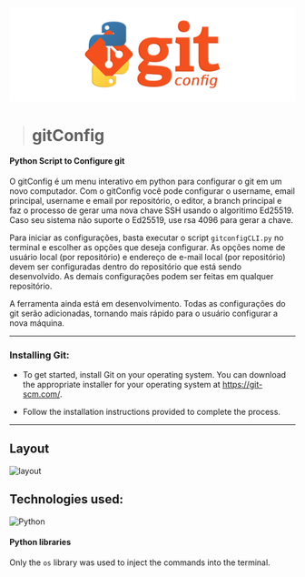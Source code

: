 
<img src="/assets/img/title-gitconfig.png" alt="titleNameGitconfig">

> # gitConfig

#### Python Script to Configure git 

O gitConfig é um menu interativo em python para configurar o git em um novo computador. Com o gitConfig você pode configurar o username, email principal, username e email por repositório, o editor, a branch principal e faz o processo de gerar uma nova chave SSH usando o algoritimo Ed25519. Caso seu sistema não suporte o Ed25519, use rsa 4096 para gerar a chave.

Para iniciar as configurações, basta executar o script `gitconfigCLI.py` no terminal e escolher as opções que deseja configurar. As opções nome de usuário local (por repositório) e endereço de e-mail local (por repositório) devem ser configuradas dentro do repositório que está sendo desenvolvido. As demais configurações podem ser feitas em qualquer repositório.

A ferramenta ainda está em desenvolvimento. Todas as configurações do git serão adicionadas, tornando mais rápido para o usuário configurar a nova máquina.
_______

### Installing Git:

- To get started, install Git on your operating system. You can download the appropriate installer for your operating system at https://git-scm.com/.

- Follow the installation instructions provided to complete the process.
_______

## Layout

<img src="" alt="layout">

## Technologies used:

![Python](https://img.shields.io/badge/Python-14354C?style=for-the-badge&logo=python&logoColor=white)&nbsp; 

#### Python libraries

Only the `os` library was used to inject the commands into the terminal.
